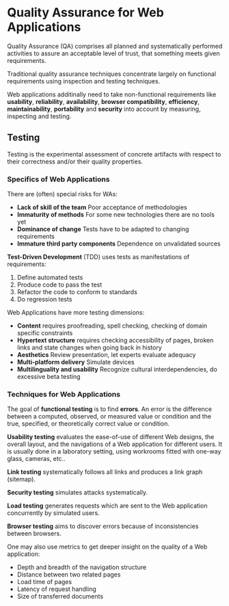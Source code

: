 # Quality Assurance for Web Applications

Quality Assurance (QA) comprises all planned and systematically performed activities to assure an acceptable level of trust, that something meets given requirements.

Traditional quality assurance techniques concentrate largely on functional requirements using inspection and testing techniques.

Web applications additinally need to take non-functional requirements like **usability**, **reliability**, **availability**, **browser compatibility**, **efficiency**, **maintainability**, **portability** and **security** into account by measuring, inspecting and testing.


## Testing
Testing is the experimental assessment of concrete artifacts with respect to their correctness and/or their quality properties.

### Specifics of Web Applications
There are (often) special risks for WAs:
* **Lack of skill of the team** Poor acceptance of methodologies
* **Immaturity of methods** For some new technologies there are no tools yet
* **Dominance of change** Tests have to be adapted to changing requirements
* **Immature third party components** Dependence on unvalidated sources

**Test-Driven Development** (TDD) uses tests as manifestations of requirements:
1. Define automated tests
2. Produce code to pass the test
3. Refactor the code to conform to standards
4. Do regression tests

Web Applications have more testing dimensions:
* **Content** requires proofreading, spell checking, checking of domain specific constraints
* **Hypertext structure** requires checking accessibility of pages, broken links and state changes when going back in history
* **Aesthetics** Review presentation, let experts evaluate adequacy
* **Multi-platform delivery** Simulate devices
* **Multilinguality and usability** Recognize cultural interdependencies, do excessive beta testing


### Techniques for Web Applications
The goal of **functional testing** is to find **errors**. An error is the difference between a computed, observed, or measured value or condition and the true, specified, or theoretically correct value or condition.

**Usability testing** evaluates the ease-of-use of different Web designs, the overall layout, and the navigations of a Web application for different users. It is usually done in a laboratory setting, using workrooms fitted with one-way glass, cameras, etc..

**Link testing** systematically follows all links and produces a link graph (sitemap).

**Security testing** simulates attacks systematically.

**Load testing** generates requests which are sent to the Web application concurrently by simulated users.

**Browser testing** aims to discover errors because of inconsistencies between browsers.

One may also use metrics to get deeper insight on the quality of a Web application:
* Depth and breadth of the navigation structure
* Distance between two related pages
* Load time of pages
* Latency of request handling
* Size of transferred documents
